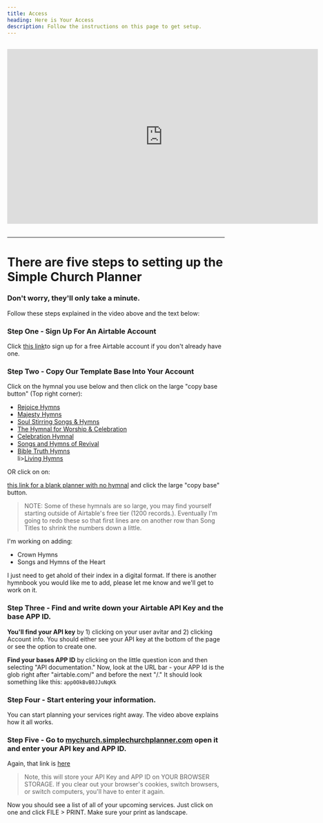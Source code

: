 ```yaml
---
title: Access
heading: Here is Your Access
description: Follow the instructions on this page to get setup.
---
```


<iframe width="720" height="405" src="https://www.youtube.com/embed/pZg3yzfiuPA" frameborder="0" allowfullscreen style="display: block; margin-left: auto; margin-right: auto; margin-top: 30px;"></iframe>
<br>
<hr>

# There are five steps to setting up the Simple Church Planner
### Don't worry, they'll only take a minute.

Follow these steps explained in the video above and the text below:

### Step One - Sign Up For An Airtable Account

Click <a href="https://airtable.com/invite/r/MW9nJ7HK" target="blank">this link</a>to sign up for a free Airtable account if you don't already have one. 

### Step Two - Copy Our Template Base Into Your Account


Click on the hymnal you use below and then click on the large "copy base button" (Top right corner):

<ul>
    <li><a href="https://airtable.com/shrYt1Z9WHzAqZxQA" target="blank">Rejoice Hymns </a></li>
    <li><a href="https://airtable.com/shrTHMd1gGTWwP6ta" target="blank">Majesty Hymns</a></li>
    <li><a href="https://airtable.com/shrrg2dloFWgUysES" target="blank">Soul Stirring Songs &amp; Hymns </a></li>
    <li><a href="https://airtable.com/shrTUjgan0KKhB3v6" target="blank">The Hymnal for Worship &amp; Celebration</a></li>
    <li><a href="https://airtable.com/shrYHnjWDAylURDwP" target="blank">Celebration Hymnal</a></li>
    <li><a href="https://airtable.com/shrFu37chX9pB7kai" target="blank">Songs and Hymns of Revival</a></li>
    <li><a href="https://airtable.com/shrWxj9Ult7C2uQ8b" target="blank">Bible Truth Hymns</a></li>
    li><a href="https://airtable.com/shr6E6skbqXzI9Wyx" target="blank">Living Hymns</a></li>
</ul>

OR click on on:

[this link for a blank planner with no hymnal](https://airtable.com/shreXBDXQHJCMOHuM) and click the large "copy base" button.  

> NOTE: Some of these hymnals are so large, you may find yourself starting outside of Airtable's free tier (1200 records.). Eventually I'm going to redo these so that first lines are on another row than Song Titles to shrink the numbers down a little.

I'm working on adding:
* Crown Hymns
* Songs and Hymns of the Heart

I just need to get ahold of their index in a digital format.  If there is another hymnbook you would like me to add, please let me know and we'll get to work on it.

### Step Three - Find and write down your Airtable API Key and the base APP ID.


**You'll find your API key** by 1) clicking on your user avitar and  2) clicking Account info.  You should either see your API key at the bottom of the page or see the option to create one.


**Find your bases APP ID** by clicking on the little question icon and then selecting "API documentation."  Now, look at the URL bar - your APP Id is the glob right after "airtable.com/" and before the next "/."  It should look something like this: `app0OkBvB0JJuNqKk`


### Step Four - Start entering your information.

You can start planning your services right away.  The video above explains how it all works.


### Step Five - Go to [mychurch.simplechurchplanner.com](http://mychurch.simplechurchplanner.com) open it and enter your API key and APP ID.

Again, that link is <a href="http://mychurch.simplechurchplanner.com" target="blank">here</a>

> Note, this will store your API Key and APP ID on YOUR BROWSER STORAGE.  If you clear out your browser's cookies, switch browsers, or switch computers, you'll have to enter it again.

Now you should see a list of all of your upcoming services.  Just click on one and click FILE > PRINT.  Make sure your print as landscape.
